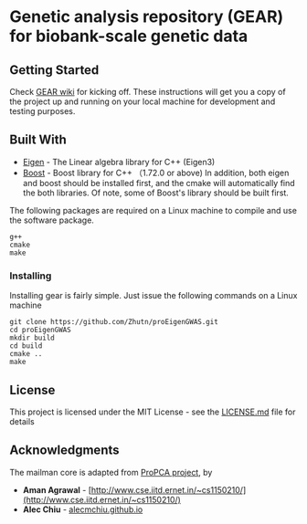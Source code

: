 # Genetic analysis repository (GEAR) for biobank-scale genetic data

## Getting Started

Check [GEAR wiki](https://github.com/Zhutn/proEigenGWAS/wiki) for kicking off.
These instructions will get you a copy of the project up and running on your local machine for development and testing purposes.


## Built With

* [Eigen](http://eigen.tuxfamily.org/) - The Linear algebra library for C++ (Eigen3)
* [Boost](http://boost.org) - Boost library for C++ （1.72.0 or above)
In addition, both eigen and boost should be installed first, and the cmake will automatically find the both libraries. Of note, some of Boost's library should be built first.

The following packages are required on a Linux machine to compile and use the software package.

```
g++
cmake
make
```

### Installing

Installing gear is fairly simple. Just issue the following commands on a Linux machine

```
git clone https://github.com/Zhutn/proEigenGWAS.git
cd proEigenGWAS
mkdir build
cd build
cmake ..
make
```

## License

This project is licensed under the MIT License - see the [LICENSE.md](LICENSE.md) file for details

## Acknowledgments
The mailman core is adapted from [ProPCA project](https://github.com/aman71197/ProPCA), by
* **Aman Agrawal** - [http://www.cse.iitd.ernet.in/~cs1150210/](http://www.cse.iitd.ernet.in/~cs1150210/)
* **Alec Chiu** - [alecmchiu.github.io](alecmchiu.github.io)
